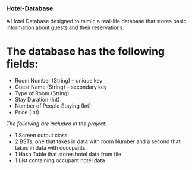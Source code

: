 ### **Hotel-Database** 
A Hotel Database designed to mimic a real-life database that stores basic information about guests and their reservations. 

# The database has the following fields: 
* Room Number (String) – unique key
* Guest Name (String) – secondary key
* Type of Room (String)
* Stay Duration (Int)
* Number of People Staying (Int)
* Price (Int)

 _The following are included in the project:_
* 1 Screen output class
* 2 BSTs, one that takes in data with room Number and a second that takes in data with occupants.
* 1 Hash Table that stores hotel data from file
* 1 List containing occupant hotel data



